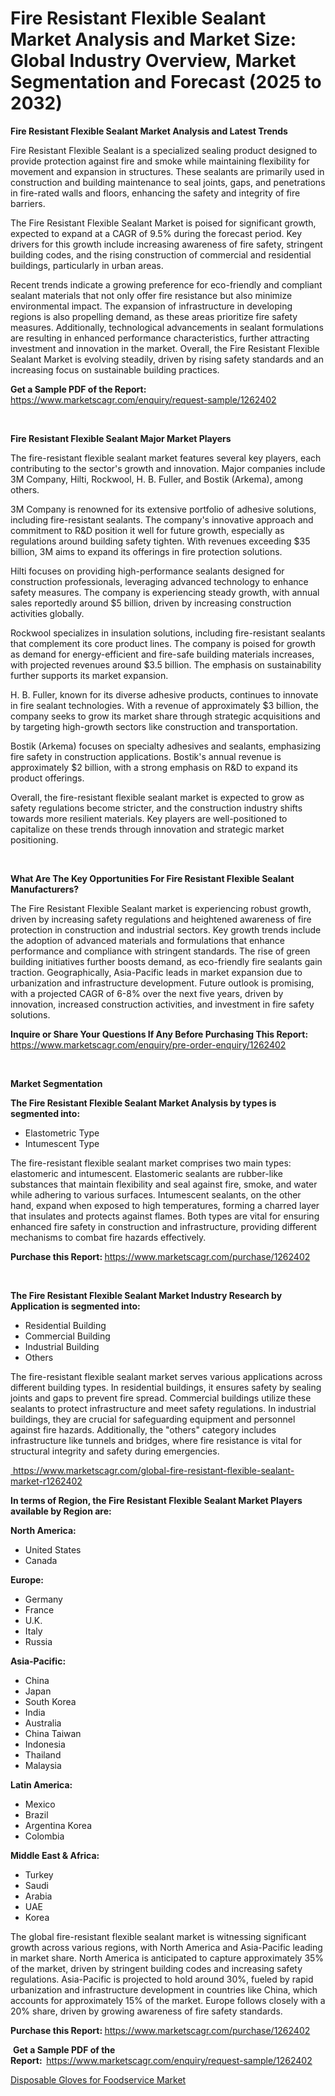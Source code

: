 <p><h1>Fire Resistant Flexible Sealant Market Analysis and Market Size: Global Industry Overview, Market Segmentation and Forecast (2025 to 2032)</h1></p><p><strong>Fire Resistant Flexible Sealant Market Analysis and Latest Trends</strong></p>
<p><p>Fire Resistant Flexible Sealant is a specialized sealing product designed to provide protection against fire and smoke while maintaining flexibility for movement and expansion in structures. These sealants are primarily used in construction and building maintenance to seal joints, gaps, and penetrations in fire-rated walls and floors, enhancing the safety and integrity of fire barriers.</p><p>The Fire Resistant Flexible Sealant Market is poised for significant growth, expected to expand at a CAGR of 9.5% during the forecast period. Key drivers for this growth include increasing awareness of fire safety, stringent building codes, and the rising construction of commercial and residential buildings, particularly in urban areas. </p><p>Recent trends indicate a growing preference for eco-friendly and compliant sealant materials that not only offer fire resistance but also minimize environmental impact. The expansion of infrastructure in developing regions is also propelling demand, as these areas prioritize fire safety measures. Additionally, technological advancements in sealant formulations are resulting in enhanced performance characteristics, further attracting investment and innovation in the market. Overall, the Fire Resistant Flexible Sealant Market is evolving steadily, driven by rising safety standards and an increasing focus on sustainable building practices.</p></p>
<p><strong>Get a Sample PDF of the Report:&nbsp;</strong> <a href="https://www.marketscagr.com/enquiry/request-sample/1262402?utm_campaign=2946&utm_medium=2&utm_source=Github&utm_content=ia&utm_term=24032025&utm_id=fire-resistant-flexible-sealant">https://www.marketscagr.com/enquiry/request-sample/1262402</a></p>
<p>&nbsp;</p>
<p><strong>Fire Resistant Flexible Sealant Major Market Players</strong></p>
<p><p>The fire-resistant flexible sealant market features several key players, each contributing to the sector's growth and innovation. Major companies include 3M Company, Hilti, Rockwool, H. B. Fuller, and Bostik (Arkema), among others.</p><p>3M Company is renowned for its extensive portfolio of adhesive solutions, including fire-resistant sealants. The company's innovative approach and commitment to R&D position it well for future growth, especially as regulations around building safety tighten. With revenues exceeding $35 billion, 3M aims to expand its offerings in fire protection solutions.</p><p>Hilti focuses on providing high-performance sealants designed for construction professionals, leveraging advanced technology to enhance safety measures. The company is experiencing steady growth, with annual sales reportedly around $5 billion, driven by increasing construction activities globally.</p><p>Rockwool specializes in insulation solutions, including fire-resistant sealants that complement its core product lines. The company is poised for growth as demand for energy-efficient and fire-safe building materials increases, with projected revenues around $3.5 billion. The emphasis on sustainability further supports its market expansion.</p><p>H. B. Fuller, known for its diverse adhesive products, continues to innovate in fire sealant technologies. With a revenue of approximately $3 billion, the company seeks to grow its market share through strategic acquisitions and by targeting high-growth sectors like construction and transportation.</p><p>Bostik (Arkema) focuses on specialty adhesives and sealants, emphasizing fire safety in construction applications. Bostik's annual revenue is approximately $2 billion, with a strong emphasis on R&D to expand its product offerings.</p><p>Overall, the fire-resistant flexible sealant market is expected to grow as safety regulations become stricter, and the construction industry shifts towards more resilient materials. Key players are well-positioned to capitalize on these trends through innovation and strategic market positioning.</p></p>
<p>&nbsp;</p>
<p><strong>What Are The Key Opportunities For Fire Resistant Flexible Sealant Manufacturers?</strong></p>
<p><p>The Fire Resistant Flexible Sealant market is experiencing robust growth, driven by increasing safety regulations and heightened awareness of fire protection in construction and industrial sectors. Key growth trends include the adoption of advanced materials and formulations that enhance performance and compliance with stringent standards. The rise of green building initiatives further boosts demand, as eco-friendly fire sealants gain traction. Geographically, Asia-Pacific leads in market expansion due to urbanization and infrastructure development. Future outlook is promising, with a projected CAGR of 6-8% over the next five years, driven by innovation, increased construction activities, and investment in fire safety solutions.</p></p>
<p><strong>Inquire or Share Your Questions If Any Before Purchasing This Report:</strong> <a href="https://www.marketscagr.com/enquiry/pre-order-enquiry/1262402?utm_campaign=2946&utm_medium=2&utm_source=Github&utm_content=ia&utm_term=24032025&utm_id=fire-resistant-flexible-sealant">https://www.marketscagr.com/enquiry/pre-order-enquiry/1262402</a></p>
<p>&nbsp;</p>
<p><strong>Market Segmentation</strong></p>
<p><strong>The Fire Resistant Flexible Sealant Market Analysis by types is segmented into:</strong></p>
<p><ul><li>Elastometric Type</li><li>Intumescent Type</li></ul></p>
<p><p>The fire-resistant flexible sealant market comprises two main types: elastomeric and intumescent. Elastomeric sealants are rubber-like substances that maintain flexibility and seal against fire, smoke, and water while adhering to various surfaces. Intumescent sealants, on the other hand, expand when exposed to high temperatures, forming a charred layer that insulates and protects against flames. Both types are vital for ensuring enhanced fire safety in construction and infrastructure, providing different mechanisms to combat fire hazards effectively.</p></p>
<p><strong>Purchase this Report:&nbsp;</strong><a href="https://www.marketscagr.com/purchase/1262402?utm_campaign=2946&utm_medium=2&utm_source=Github&utm_content=ia&utm_term=24032025&utm_id=fire-resistant-flexible-sealant">https://www.marketscagr.com/purchase/1262402</a></p>
<p>&nbsp;</p>
<p><strong>The Fire Resistant Flexible Sealant Market Industry Research by Application is segmented into:</strong></p>
<p><ul><li>Residential Building</li><li>Commercial Building</li><li>Industrial Building</li><li>Others</li></ul></p>
<p><p>The fire-resistant flexible sealant market serves various applications across different building types. In residential buildings, it ensures safety by sealing joints and gaps to prevent fire spread. Commercial buildings utilize these sealants to protect infrastructure and meet safety regulations. In industrial buildings, they are crucial for safeguarding equipment and personnel against fire hazards. Additionally, the "others" category includes infrastructure like tunnels and bridges, where fire resistance is vital for structural integrity and safety during emergencies.</p></p>
<p><a href="https://www.marketscagr.com/global-fire-resistant-flexible-sealant-market-r1262402?utm_campaign=2946&utm_medium=2&utm_source=Github&utm_content=ia&utm_term=24032025&utm_id=fire-resistant-flexible-sealant">&nbsp;https://www.marketscagr.com/global-fire-resistant-flexible-sealant-market-r1262402</a></p>
<p><strong>In terms of Region, the Fire Resistant Flexible Sealant Market Players available by Region are:</strong></p>
<p>
    <p> <strong> North America: </strong>
        <ul>
            <li>United States</li>
            <li>Canada</li>
        </ul>
        </p> 
    <p> <strong> Europe: </strong>
        <ul>
            <li>Germany</li>
            <li>France</li>
            <li>U.K.</li>
            <li>Italy</li>
            <li>Russia</li>
        </ul>
        </p> 
    <p> <strong> Asia-Pacific: </strong>
        <ul>
            <li>China</li>
            <li>Japan</li>
            <li>South Korea</li>
            <li>India</li>
            <li>Australia</li>
            <li>China Taiwan</li>
            <li>Indonesia</li>
            <li>Thailand</li>
            <li>Malaysia</li>
        </ul>
        </p> 
    <p> <strong> Latin America: </strong>
        <ul>
            <li>Mexico</li>
            <li>Brazil</li>
            <li>Argentina Korea</li>
            <li>Colombia</li>
        </ul>
        </p> 
    <p> <strong> Middle East & Africa: </strong>
        <ul>
            <li>Turkey</li>
            <li>Saudi</li>
            <li>Arabia</li>
            <li>UAE</li>
            <li>Korea</li>
        </ul>
    </p>
    </p>
<p><p>The global fire-resistant flexible sealant market is witnessing significant growth across various regions, with North America and Asia-Pacific leading in market share. North America is anticipated to capture approximately 35% of the market, driven by stringent building codes and increasing safety regulations. Asia-Pacific is projected to hold around 30%, fueled by rapid urbanization and infrastructure development in countries like China, which accounts for approximately 15% of the market. Europe follows closely with a 20% share, driven by growing awareness of fire safety standards.</p></p>
<p><strong>Purchase this Report: </strong><a href="https://www.marketscagr.com/purchase/1262402?utm_campaign=2946&utm_medium=2&utm_source=Github&utm_content=ia&utm_term=24032025&utm_id=fire-resistant-flexible-sealant">https://www.marketscagr.com/purchase/1262402</a></p>
<p>&nbsp;<strong>Get a Sample PDF of the Report:&nbsp;&nbsp;</strong><a href="https://www.marketscagr.com/enquiry/request-sample/1262402?utm_campaign=2946&utm_medium=2&utm_source=Github&utm_content=ia&utm_term=24032025&utm_id=fire-resistant-flexible-sealant">https://www.marketscagr.com/enquiry/request-sample/1262402</a></p>
<p><strong></strong></p>
<p><p><a href="https://github.com/saroarmaicky/Market-Research-Report-List-1/blob/main/disposable-gloves-for-foodservice-market.md?utm_campaign=2946&utm_medium=2&utm_source=Github&utm_content=ia&utm_term=24032025&utm_id=fire-resistant-flexible-sealant">Disposable Gloves for Foodservice Market</a></p></p>